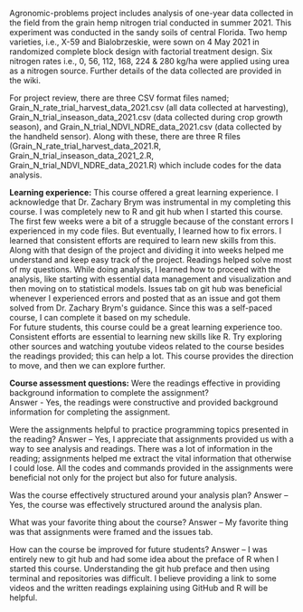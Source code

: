 Agronomic-problems project includes analysis of one-year data collected in the field from the grain hemp nitrogen trial conducted in summer 2021. This experiment was conducted in the sandy soils of central Florida. Two hemp varieties, i.e., X-59 and Bialobrzeskie, were sown on 4 May 2021 in randomized complete block design with factorial treatment design. Six nitrogen rates i.e., 0, 56, 112, 168, 224 & 280 kg/ha were applied using urea as a nitrogen source. Further details of the data collected are provided in the wiki.     

For project review, there are three CSV format files named; Grain_N_rate_trial_harvest_data_2021.csv (all data collected at harvesting), Grain_N_trial_inseason_data_2021.csv (data collected during crop growth season), and Grain_N_trial_NDVI_NDRE_data_2021.csv (data collected by the handheld sensor). Along with these, there are three R files (Grain_N_rate_trial_harvest_data_2021.R, Grain_N_trial_inseason_data_2021_2.R, Grain_N_trial_NDVI_NDRE_data_2021.R) which include codes for the data analysis.

**Learning experience:** 
This course offered a great learning experience. I acknowledge that Dr. Zachary Brym was instrumental in my completing this course. I was completely new to R and git hub when I started this course. The first few weeks were a bit of a struggle because of the constant errors I experienced in my code files. But eventually, I learned how to fix errors. I learned that consistent efforts are required to learn new skills from this. Along with that design of the project and dividing it into weeks helped me understand and keep easy track of the project. Readings helped solve most of my questions. While doing analysis, I learned how to proceed with the analysis, like starting with essential data management and visualization and then moving on to statistical models. Issues tab on git hub was beneficial whenever I experienced errors and posted that as an issue and got them solved from Dr. Zachary Brym's guidance. Since this was a self-paced course, I can complete it based on my schedule.                                                                                                                   
For future students, this course could be a great learning experience too. Consistent efforts are essential to learning new skills like R. Try exploring other sources and watching youtube videos related to the course besides the readings provided; this can help a lot. This course provides the direction to move, and then we can explore further.  

**Course assessment questions:** 
Were the readings effective in providing background information to complete the assignment?                                                                        
Answer - Yes, the readings were constructive and provided background information for completing the assignment.

Were the assignments helpful to practice programming topics presented in the reading? 
Answer – Yes, I appreciate that assignments provided us with a way to see analysis and readings. There was a lot of information in the reading; assignments helped me extract the vital information that otherwise I could lose. All the codes and commands provided in the assignments were beneficial not only for the project but also for future analysis. 

Was the course effectively structured around your analysis plan? 
Answer – Yes, the course was effectively structured around the analysis plan.

What was your favorite thing about the course? 
Answer – My favorite thing was that assignments were framed and the issues tab.

How can the course be improved for future students? 
Answer – I was entirely new to git hub and had some idea about the preface of R when I started this course. Understanding the git hub preface and then using terminal and repositories was difficult. I believe providing a link to some videos and the written readings explaining using GitHub and R will be helpful. 
